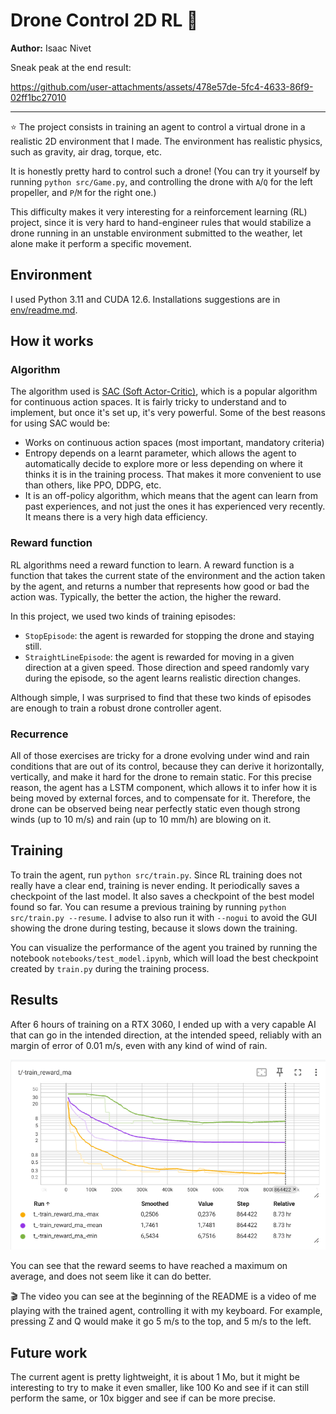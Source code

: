 # Drone Control 2D RL 🚁

**Author:** Isaac Nivet

Sneak peak at the end result:

https://github.com/user-attachments/assets/478e57de-5fc4-4633-86f9-02ff1bc27010

---

⭐ The project consists in training an agent to control a virtual drone in a realistic 2D environment that I made. The environment has realistic physics, such as gravity, air drag, torque, etc.

It is honestly pretty hard to control such a drone! (You can try it yourself by running `python src/Game.py`, and controlling the drone with `A`/`Q` for the left propeller, and `P`/`M` for the right one.)

This difficulty makes it very interesting for a reinforcement learning (RL) project, since it is very hard to hand-engineer rules that would stabilize a drone running in an unstable environment submitted to the weather, let alone make it perform a specific movement.

## Environment

I used Python 3.11 and CUDA 12.6. Installations suggestions are in [env/readme.md](env/readme.md).

## How it works

### Algorithm

The algorithm used is [SAC (Soft Actor-Critic)](https://spinningup.openai.com/en/latest/algorithms/sac.html), which is a popular algorithm for continuous action spaces. It is fairly tricky to understand and to implement, but once it's set up, it's very powerful. Some of the best reasons for using SAC would be:

- Works on continuous action spaces (most important, mandatory criteria)
- Entropy depends on a learnt parameter, which allows the agent to automatically decide to explore more or less depending on where it thinks it is in the training process. That makes it more convenient to use than others, like PPO, DDPG, etc.
- It is an off-policy algorithm, which means that the agent can learn from past experiences, and not just the ones it has experienced very recently. It means there is a very high data efficiency.

### Reward function

RL algorithms need a reward function to learn. A reward function is a function that takes the current state of the environment and the action taken by the agent, and returns a number that represents how good or bad the action was. Typically, the better the action, the higher the reward.

In this project, we used two kinds of training episodes:

- `StopEpisode`: the agent is rewarded for stopping the drone and staying still.
- `StraightLineEpisode`: the agent is rewarded for moving in a given direction at a given speed. Those direction and speed randomly vary during the episode, so the agent learns realistic direction changes.

Although simple, I was surprised to find that these two kinds of episodes are enough to train a robust drone controller agent.

### Recurrence

All of those exercises are tricky for a drone evolving under wind and rain conditions that are out of its control, because they can derive it horizontally, vertically, and make it hard for the drone to remain static. For this precise reason, the agent has a LSTM component, which allows it to infer how it is being moved by external forces, and to compensate for it. Therefore, the drone can be observed being near perfectly static even though strong winds (up to 10 m/s) and rain (up to 10 mm/h) are blowing on it.

## Training

To train the agent, run `python src/train.py`. Since RL training does not really have a clear end, training is never ending. It periodically saves a checkpoint of the last model. It also saves a checkpoint of the best model found so far. You can resume a previous training by running `python src/train.py --resume`. I advise to also run it with `--nogui` to avoid the GUI showing the drone during testing, because it slows down the training.

You can visualize the performance of the agent you trained by running the notebook `notebooks/test_model.ipynb`, which will load the best checkpoint created by `train.py` during the training process.

## Results

After 6 hours of training on a RTX 3060, I ended up with a very capable AI that can go in the intended direction, at the intended speed, reliably with an margin of error of 0.01 m/s, even with any kind of wind of rain.

![Screenshot of Tensorboard showing the training reward over time](img/tensorboard-train-reward-ma.png)

You can see that the reward seems to have reached a maximum on average, and does not seem like it can do better.

🎬 The video you can see at the beginning of the README is a video of me playing with the trained agent, controlling it with my keyboard. For example, pressing Z and Q would make it go 5 m/s to the top, and 5 m/s to the left.

## Future work

The current agent is pretty lightweight, it is about 1 Mo, but it might be interesting to try to make it even smaller, like 100 Ko and see if it can still perform the same, or 10x bigger and see if can be more precise.
